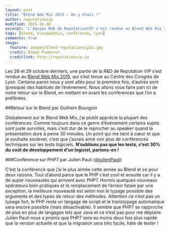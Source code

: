 ```yaml
---
layout: post
title: "Blend Web Mix 2015 : On y étais !"
author: reputationvip
modified: 2015-10-30
excerpt: "L'équipe R&D de ReputationVIP s'est rendue au Blend Web Mix 2015. Voici ce que nous en avons pensé !"
tags: [blend, blendwebmix, conférence, lyon]
comments: true
image:
  feature: images/blend-reputationvipio.jpg
  credit: Alban Pommeret
  creditlink: http://reputationvip.io
---
```


Les 28 et 29 octobre derniers, une partie de la R&D de Reputation VIP s’est rendue au [Blend Web Mix 2015](http://www.blendwebmix.com/),
qui s’est tenue au Centre des Congrès de Lyon.
Certains parmi nous y sont allés pour la première fois, d’autres sont (presque) des habitués de l’évènement.
Nous allons vous faire part ici de notre retour sur le Blend, en mettant en avant les conférences que l’on a préférées.

##Retour sur le Blend par Guilhem Bourgoin

Globalement sur le Blend Web Mix, j’ai plutôt apprécié la plupart des conférences.
Comme toujours dans ce genre d’événement certains sujets sont juste survolés, mais c’est dur de le reprocher au speaker quand la
présentation dure à peine 30 minutes.
Un point qui me tient à cœur et que je souhaite soulever, c’est que j’aurais aimé voir plus de conférences techniques sur les tests logiciels.
**N’oublions pas que les tests, c’est 30% du coût de développement d’un logiciel, parlons-en !**

###Conférence sur PHP7 par Julien Pauli ([@julienPauli](https://twitter.com/julienPauli))

C’est la conférence que j’ai le plus aimée cette année au Blend et ce pour deux raisons.
Tout d’abord parce que le PHP c’est cool et ensuite car il y a de super nouveautés qui arrivent avec PHP7.
Hormis quelques nouveaux opérateurs bien pratiques et le remplacement de l’erreur fatale par une exception,
la meilleure nouveauté est selon moi le typage possible des arguments et des types de retour des méthodes.
Attention ce n’est pas un typage fort, le PHP reste un langage de script et le transtypage automatique sera encore
possible (mais désactivable).
Il semble que PHP7 se rapproche de plus en plus de langages tels que Java et ce n’est pas pour me déplaire.
Julien Pauli nous a promis que PHP7 sera au moins deux fois plus rapide que la version actuelle et que la migration
sera très facile, hâte de tester !

